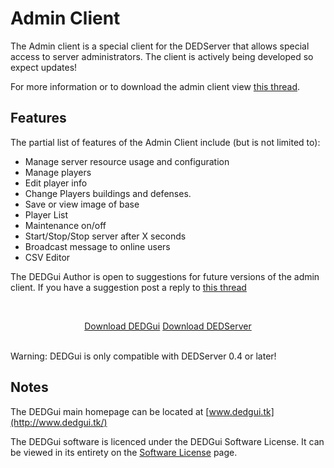 # Admin Client

The Admin client is a special client for the DEDServer that allows special access to server administrators. The client is actively being developed so expect updates! 

For more information or to download the admin client view [this thread](http://cocdevteam.com/forum/showthread.php?tid=413). 

## Features

The partial list of features of the Admin Client include (but is not limited to):

  * Manage server resource usage and configuration
  * Manage players
  * Edit player info
  * Change Players buildings and defenses.
  * Save or view image of base
  * Player List
  * Maintenance on/off
  * Start/Stop/Stop server after X seconds
  * Broadcast message to online users
  * CSV Editor

The DEDGui Author is open to suggestions for future versions of the admin client. If you have a suggestion post a reply to [this thread](http://cocdevteam.com/forum/showthread.php?tid=413)

<br><center><a href="https://cocdevteam.info/downloads/dedgui/DEDGui-0.4-Stable.zip" class="btn btn-primary">Download DEDGui</a> <a href="https://cocdevteam.info/latest.html" class="btn btn-default">Download DEDServer</a></center><br>

Warning: DEDGui is only compatible with DEDServer 0.4 or later!


## Notes

The DEDGui main homepage can be located at [www.dedgui.tk](http://www.dedgui.tk/)

The DEDGui software is licenced under the DEDGui Software License. It can be viewed in its entirety on the [Software License](https://cocdevteam.info/#!software-licences.md#DEDGui) page.
